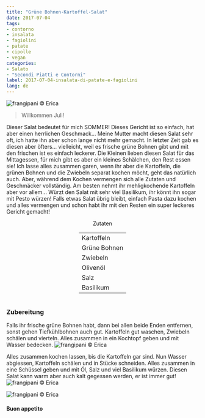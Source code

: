 ```yaml
---
title: "Grüne Bohnen-Kartoffel-Salat"
date: 2017-07-04
tags:
- contorno
- insalata
- fagiolini
- patate
- cipolle
- vegan
categories:
- Salato
- "Secondi Piatti e Contorni"
label: 2017-07-04-insalata-di-patate-e-fagiolini
lang: de 
---
```

![](../2017-07-04-insalata-di-patate-e-fagiolini/header.jpg "frangipani © Erica")

> Willkommen Juli!

Dieser Salat bedeutet für mich SOMMER! Dieses Gericht ist so einfach, hat aber einen herrlichen Geschmack... Meine Mutter macht diesen Salat sehr oft, ich hatte ihn aber schon lange nicht mehr gemacht. In letzter Zeit gab es diesen aber öfters... vielleicht, weil es frische grüne Bohnen gibt und mit den frischen ist es einfach leckerer. Die Kleinen lieben diesen Salat für das Mittagessen, für mich gibt es aber ein kleines Schälchen, den Rest essen sie! Ich lasse alles zusammen garen, wenn ihr aber die Kartoffeln, die grünen Bohnen und die Zwiebeln separat kochen möcht, geht das natürlich auch. Aber, während dem Kochen vermengen sich alle Zutaten und Geschmäcker vollständig. Am besten nehmt ihr mehligkochende Kartoffeln aber vor allem... Würzt den Salat mit sehr viel Basilikum, ihr könnt ihn sogar mit Pesto würzen! Falls etwas Salat übrig bleibt, einfach Pasta dazu kochen und alles vermengen und schon habt ihr mit den Resten ein super leckeres Gericht gemacht!

<div id="wrapper" style="text-align: center">
  <div id="yourdiv" style="display: inline-block;">
    <div class="ingredients">
      <div class="ingredients-title">Zutaten</div>
      <table>
        <tbody>
          <tr>
            <td>Kartoffeln</td>
          </tr>
          <tr>
            <td>Grüne Bohnen</td>
          </tr>
          <tr>
            <td>Zwiebeln</td>
          </tr>
          <tr>
            <td>Olivenöl</td>
          </tr>
          <tr>
            <td>Salz</td>
          </tr>
          <tr>
            <td>Basilikum</td>
          </tr>
        </tbody>
      </table>
    </div>
  </div>
</div>


<h3>
  <font color="grey">
    <i class="fa fa-cogs"></i>
  </font> Zubereitung
</h3>

Falls ihr frische grüne Bohnen habt, dann bei allen beide Enden entfernen, sonst gehen Tiefkühlbohnen auch gut. Kartoffeln gut waschen, Zwiebeln schälen und vierteln. Alles zusammen in ein Kochtopf geben und mit Wasser bedecken.
![](../2017-07-04-insalata-di-patate-e-fagiolini/pentola.jpg "frangipani © Erica")

Alles zusammen kochen lassen, bis die Kartoffeln gar sind. Nun Wasser abgiessen, Kartoffeln schälen und in Stücke schneiden. Alles zusammen in eine Schüssel geben und mit Öl, Salz und viel Basilikum würzen. Diesen Salat kann warm aber auch kalt gegessen werden, er ist immer gut!
![](../2017-07-04-insalata-di-patate-e-fagiolini/risultato1.jpg "frangipani © Erica")

![](../2017-07-04-insalata-di-patate-e-fagiolini/risultato2.jpg "frangipani © Erica")

<h4>Buon appetito
  <font color="red">
    <i class="fa fa-smile-o"></i>
  </font>
</h4>
